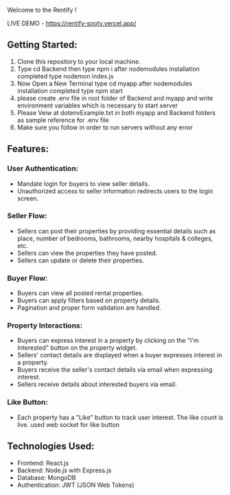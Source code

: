 
Welcome to the Rentify !

LIVE DEMO - https://rentify-sooty.vercel.app/


## Getting Started:

1. Clone this repository to your local machine.
2. Type cd Backend then type npm i after nodemodules installation completed type nodemon index.js
3. Now Open a New Terminal type cd myapp after nodemodules installation completed type npm start
4. please create .env file in root folder of Backend and myapp and write environment variables which is necessary  to start server
5. Please Veiw at dotenvExample.txt in both myapp and Backend folders as sample reference for .env file
6. Make sure you follow in order to run servers without any error


## Features:

### User Authentication:

- Mandate login for buyers to view seller details.
- Unauthorized access to seller information redirects users to the login screen.

### Seller Flow:

- Sellers can post their properties by providing essential details such as place, number of bedrooms, bathrooms, nearby hospitals & colleges, etc.
- Sellers can view the properties they have posted.
- Sellers can update or delete their properties.

### Buyer Flow:

- Buyers can view all posted rental properties.
- Buyers can apply filters based on property details.
- Pagination and proper form validation are handled.

### Property Interactions:

- Buyers can express interest in a property by clicking on the "I'm Interested" button on the property widget.
- Sellers' contact details are displayed when a buyer expresses interest in a property.
- Buyers receive the seller's contact details via email when expressing interest.
- Sellers receive details about interested buyers via email.

### Like Button:

- Each property has a "Like" button to track user interest. The like count is live. used web socket for like button




## Technologies Used:

- Frontend: React.js
- Backend: Node.js with Express.js
- Database: MongoDB
- Authentication: JWT (JSON Web Tokens)




